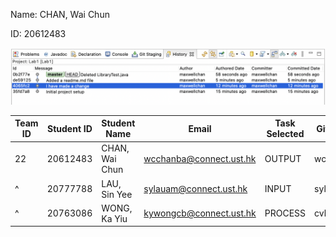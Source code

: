 Name: CHAN, Wai Chun 

ID: 20612483

![image](image.png)

| Team ID | Student ID | Student Name   | Email                   | Task Selected | GitHub ID | Bramch ID |
|---------|------------|----------------|-------------------------|---------------|-----------|-----------|
| 22      | 20612483   | CHAN, Wai Chun | wcchanba@connect.ust.hk | OUTPUT        | wcchanba  |           |
|^        | 20777788   | LAU, Sin Yee   | sylauam@connect.ust.hk  | INPUT         | sylauam   |           |
|^        | 20763086   | WONG, Ka Yiu   | kywongcb@connect.ust.hk | PROCESS       | cvbhuj117 ||          |    
